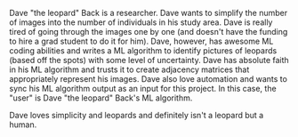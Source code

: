 Dave "the leopard" Back is a researcher. Dave wants to simplify the number of images into the number of individuals in his study area. Dave is really tired of going through the images one by one (and doesn't have the funding to hire a grad student to do it for him). Dave, however, has awesome ML coding abilities and writes a ML algorithm to identify pictures of leopards (based off the spots) with some level of uncertainty. Dave has absolute faith in his ML algorithm and trusts it to create adjacency matrices that appropriately represent his images. Dave also love automation and wants to sync his ML algorithm output as an input for this project. In this case, the "user" is Dave "the leopard" Back's ML algorithm. 


Dave loves simplicity and leopards and definitely isn't a leopard but a human.
